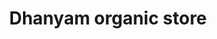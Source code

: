 ---
title: "Dhanyam organic store"
url: /chennai/dhanyam-organic-store-east-coast-road-sh49/
shop: Supermarkt
---